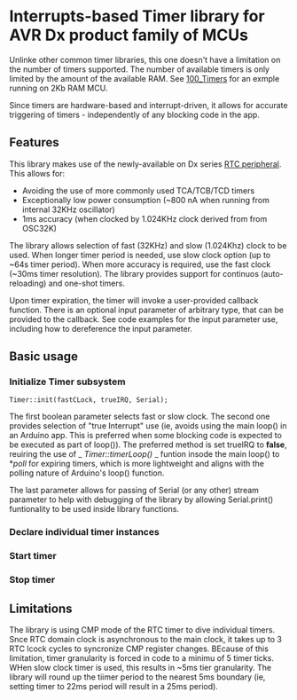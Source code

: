 # Interrupts-based Timer library for AVR Dx product family of MCUs
Unlinke other common timer libraries, this one doesn't have a limitation on the number of timers supported. The number of available timers is only limited by the amount of the available RAM. See [100_Timers](https://github.com/iboguslavsky/RTC_Timer_IRQ/edit/main/README.md) for an exmple running on 2Kb RAM MCU.

Since timers are hardware-based and interrupt-driven, it allows for accurate triggering of timers - independently of any blocking code in the app.

## Features
This library makes use of the newly-available on Dx series [RTC peripheral](https://onlinedocs.microchip.com/oxy/GUID-8CE4FE13-3B15-43FE-A86C-FC8177202CD3-en-US-6/GUID-5EFC8FBF-DD40-43CB-898A-D0EAD386D90D.html). This allows for:
- Avoiding the use of more commonly used TCA/TCB/TCD timers
- Exceptionally low power consumption (~800 nA when running from internal 32KHz oscillator)
- 1ms accuracy (when clocked by 1.024KHz clock derived from from OSC32K)

The library allows selection of fast (32KHz) and slow (1.024Khz) clock to be used. When longer timer period is needed, use slow clock option (up to ~64s timer period). When more accuracy is required, use the fast clock (~30ms timer resolution).
The library provides support for continuos (auto-reloading) and one-shot timers. 

Upon timer expiration, the timer will invoke a user-provided callback function. There is an optional input parameter of arbitrary type, that can be provided to the callback. See code examples for the input parameter use, including how to dereference the input parameter.

## Basic usage
### Initialize Timer subsystem
```
Timer::init(fastCLock, trueIRQ, Serial);
```
The first boolean parameter selects fast or slow clock. The second one provides selection of "true Interrupt" use (ie, avoids using the main loop() in an Arduino app. This is preferred when some blocking code is expected to be executed as part of loop()). The preferred method is set trueIRQ to __false__, reuiring the use of _ _Timer::timerLoop()_ _ funtion insode the main loop() to **poll* for expiring timers, which is more lightweight and aligns with the polling nature of Arduino's loop() function.

The last parameter allows for passing of Serial (or any other) stream parameter to help with debugging of the library by allowing Serial.print() funtionality to be used inside library functions.

### Declare individual timer instances

### Start timer

### Stop timer

## Limitations
The library is using CMP mode of the RTC timer to dive individual timers. Snce RTC domain clock is asynchronous to the main clock, it takes up to 3 RTC lcock cycles to syncronize CMP register changes. BEcause of this limitation, timer granularity is forced in code to a minimu of 5 timer ticks. WHen slow clock timer is used, this results in ~5ms tier granularity. The library will round up the tiimer period to the nearest 5ms boundary (ie, setting timer to 22ms period will result in a 25ms period).
